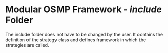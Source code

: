 # Modular OSMP Framework - *include* Folder

The include folder does not have to be changed by the user. It contains the definition of the strategy class and defines framework in which the strategies are called.
